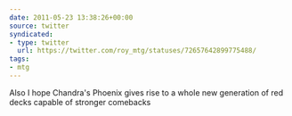 ```yaml
---
date: 2011-05-23 13:38:26+00:00
source: twitter
syndicated:
- type: twitter
  url: https://twitter.com/roy_mtg/statuses/72657642899775488/
tags:
- mtg
---
```


Also I hope Chandra's Phoenix gives rise to a whole new generation of red decks capable of stronger comebacks